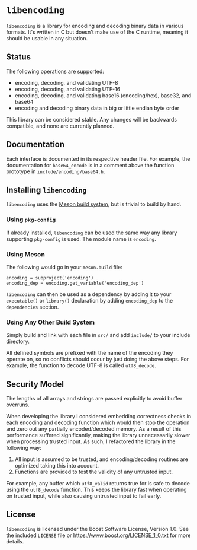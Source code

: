 # `libencoding`

`libencoding` is a library for encoding and decoding binary data in various
formats. It's written in C but doesn't make use of the C runtime, meaning it
should be usable in any situation.

## Status

The following operations are supported:

- encoding, decoding, and validating UTF-8
- encoding, decoding, and validating UTF-16
- encoding, decoding, and validating base16 (encoding/hex), base32, and base64
- encoding and decoding binary data in big or little endian byte order

This library can be considered stable. Any changes will be backwards
compatible, and none are currently planned.

## Documentation

Each interface is documented in its respective header file. For example, the
documentation for `base64_encode` is in a comment above the function prototype
in `include/encoding/base64.h`.

## Installing `libencoding`

`libencoding` uses the [Meson build system](https://mesonbuild.com), but is
trivial to build by hand.

### Using `pkg-config`

If already installed, `libencoding` can be used the same way any library
supporting `pkg-config` is used. The module name is `encoding`.

### Using Meson

The following would go in your `meson.build` file:

```
encoding = subproject('encoding')
encoding_dep = encoding.get_variable('encoding_dep')
```

`libencoding` can then be used as a dependency by adding it to your
`executable()` or `library()` declaration by adding `encoding_dep` to the
`dependencies` section.

### Using Any Other Build System

Simply build and link with each file in `src/` and add `include/` to your
include directory.

All defined symbols are prefixed with the name of the encoding they operate on,
so no conflicts should occur by just doing the above steps. For example, the
function to decode UTF-8 is called `utf8_decode`.

## Security Model

The lengths of all arrays and strings are passed explicitly to avoid buffer
overruns.

When developing the library I considered embedding correctness checks in each
encoding and decoding function which would then stop the operation and zero out
any partially encoded/decoded memory. As a result of this performance suffered
significantly, making the library unnecessarily slower when processing trusted
input. As such, I refactored the library in the following way:

1. All input is assumed to be trusted, and encoding/decoding routines are
   optimized taking this into account.
2. Functions are provided to test the validity of any untrusted input. 

For example, any buffer which `utf8_valid` returns true for is safe to decode
using the `utf8_decode` function. This keeps the library fast when operating on
trusted input, while also causing untrusted input to fail early.

## License

`libencoding` is licensed under the Boost Software License, Version 1.0. See
the included `LICENSE` file or https://www.boost.org/LICENSE_1_0.txt for more
details.
